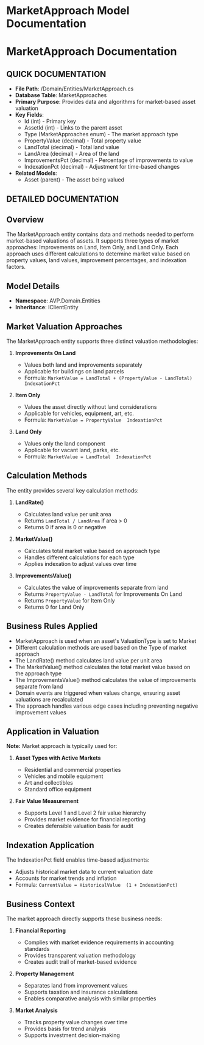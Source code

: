 # MarketApproach Model Documentation

#  MarketApproach Documentation

## QUICK DOCUMENTATION
- **File Path**: /Domain/Entities/MarketApproach.cs
- **Database Table**: MarketApproaches
- **Primary Purpose**: Provides data and algorithms for market-based asset valuation
- **Key Fields**: 
  - Id (int) - Primary key
  - AssetId (int) - Links to the parent asset
  - Type (MarketApproaches enum) - The market approach type
  - PropertyValue (decimal) - Total property value
  - LandTotal (decimal) - Total land value
  - LandArea (decimal) - Area of the land
  - ImprovementsPct (decimal) - Percentage of improvements to value
  - IndexationPct (decimal) - Adjustment for time-based changes
- **Related Models**: 
  - Asset (parent) - The asset being valued

## DETAILED DOCUMENTATION

## Overview
The MarketApproach entity contains data and methods needed to perform market-based valuations of assets. It supports three types of market approaches: Improvements on Land, Item Only, and Land Only. Each approach uses different calculations to determine market value based on property values, land values, improvement percentages, and indexation factors.

## Model Details
- **Namespace**: AVP.Domain.Entities
- **Inheritance**: IClientEntity

## Market Valuation Approaches
The MarketApproach entity supports three distinct valuation methodologies:

1. **Improvements On Land**
   - Values both land and improvements separately
   - Applicable for buildings on land parcels
   - Formula: `MarketValue = LandTotal + (PropertyValue - LandTotal)  IndexationPct`

2. **Item Only**
   - Values the asset directly without land considerations
   - Applicable for vehicles, equipment, art, etc.
   - Formula: `MarketValue = PropertyValue  IndexationPct`

3. **Land Only**
   - Values only the land component
   - Applicable for vacant land, parks, etc.
   - Formula: `MarketValue = LandTotal  IndexationPct`

## Calculation Methods
The entity provides several key calculation methods:

1. **LandRate()**
   - Calculates land value per unit area
   - Returns `LandTotal / LandArea` if area > 0
   - Returns 0 if area is 0 or negative

2. **MarketValue()**
   - Calculates total market value based on approach type
   - Handles different calculations for each type
   - Applies indexation to adjust values over time

3. **ImprovementsValue()**
   - Calculates the value of improvements separate from land
   - Returns `PropertyValue - LandTotal` for Improvements On Land
   - Returns `PropertyValue` for Item Only
   - Returns 0 for Land Only

## Business Rules Applied
- MarketApproach is used when an asset's ValuationType is set to Market
- Different calculation methods are used based on the Type of market approach
- The LandRate() method calculates land value per unit area
- The MarketValue() method calculates the total market value based on the approach type
- The ImprovementsValue() method calculates the value of improvements separate from land
- Domain events are triggered when values change, ensuring asset valuations are recalculated
- The approach handles various edge cases including preventing negative improvement values

## Application in Valuation
 **Note:** Market approach is typically used for:

1. **Asset Types with Active Markets**
   - Residential and commercial properties
   - Vehicles and mobile equipment
   - Art and collectibles
   - Standard office equipment

2. **Fair Value Measurement**
   - Supports Level 1 and Level 2 fair value hierarchy
   - Provides market evidence for financial reporting
   - Creates defensible valuation basis for audit

## Indexation Application
The IndexationPct field enables time-based adjustments:

- Adjusts historical market data to current valuation date
- Accounts for market trends and inflation
- Formula: `CurrentValue = HistoricalValue  (1 + IndexationPct)`

## Business Context
The market approach directly supports these business needs:

1. **Financial Reporting**
   - Complies with market evidence requirements in accounting standards
   - Provides transparent valuation methodology
   - Creates audit trail of market-based evidence

2. **Property Management**
   - Separates land from improvement values
   - Supports taxation and insurance calculations
   - Enables comparative analysis with similar properties

3. **Market Analysis**
   - Tracks property value changes over time
   - Provides basis for trend analysis
   - Supports investment decision-making